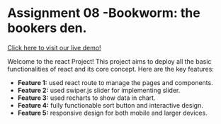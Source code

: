 # Assignment 08 -Bookworm: the bookers den.

[Click here to visit our live demo!]([https://www.example.com](https://bookwormreview.netlify.app/))

Welcome to the react Project! This project aims to deploy all the basic functionalities of react and its core concept. Here are the key features:

- **Feature 1:** used react route to manage the pages and components.
- **Feature 2:** used swiper.js slider for implementing slider.
- **Feature 3:** used recharts to show data in chart.
- **Feature 4:** fully functionable sort button and interactive design.
- **Feature 5:** responsive design for both mobile and larger devices.

